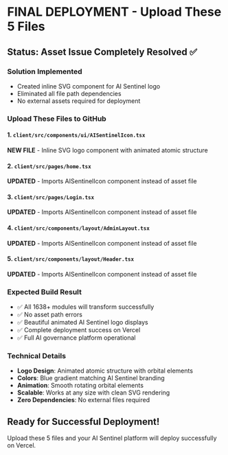 # FINAL DEPLOYMENT - Upload These 5 Files

## Status: Asset Issue Completely Resolved ✅

### Solution Implemented
- Created inline SVG component for AI Sentinel logo
- Eliminated all file path dependencies
- No external assets required for deployment

### Upload These Files to GitHub

#### 1. `client/src/components/ui/AISentinelIcon.tsx`
**NEW FILE** - Inline SVG logo component with animated atomic structure

#### 2. `client/src/pages/home.tsx` 
**UPDATED** - Imports AISentinelIcon component instead of asset file

#### 3. `client/src/pages/Login.tsx`
**UPDATED** - Imports AISentinelIcon component instead of asset file

#### 4. `client/src/components/layout/AdminLayout.tsx`
**UPDATED** - Imports AISentinelIcon component instead of asset file

#### 5. `client/src/components/layout/Header.tsx`
**UPDATED** - Imports AISentinelIcon component instead of asset file

### Expected Build Result
- ✅ All 1638+ modules will transform successfully
- ✅ No asset path errors
- ✅ Beautiful animated AI Sentinel logo displays
- ✅ Complete deployment success on Vercel
- ✅ Full AI governance platform operational

### Technical Details
- **Logo Design**: Animated atomic structure with orbital elements
- **Colors**: Blue gradient matching AI Sentinel branding
- **Animation**: Smooth rotating orbital elements
- **Scalable**: Works at any size with clean SVG rendering
- **Zero Dependencies**: No external files required

## Ready for Successful Deployment!
Upload these 5 files and your AI Sentinel platform will deploy successfully on Vercel.